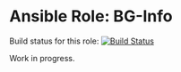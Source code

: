 # Ansible Role: BG-Info

Build status for this role: [![Build
Status](https://travis-ci.org/vahubert/ansible-role-bginfo.svg?branch=master)](https://travis-ci.org/vahubert/ansible-role-bginfo.svg?branch=master)

Work in progress.
